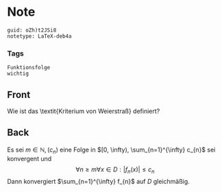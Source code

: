 # Note
```
guid: oZh)t2JSi8
notetype: LaTeX-deb4a
```

### Tags
```
Funktionsfolge
wichtig
```

## Front
Wie ist das \textit{Kriterium von Weierstraß} definiert?

## Back
Es sei $m \in \mathbb{N},\left(c_{n}\right)$ eine Folge in $[0, \infty), \sum_{n=1}^{\infty} c_{n}$ sei konvergent und
$$
\forall n \geq m \forall x \in D:\left|f_{n}(x)\right| \leq c_{n}
$$
Dann konvergiert $\sum_{n=1}^{\infty} f_{n}$ auf $D$ gleichmäßig.
